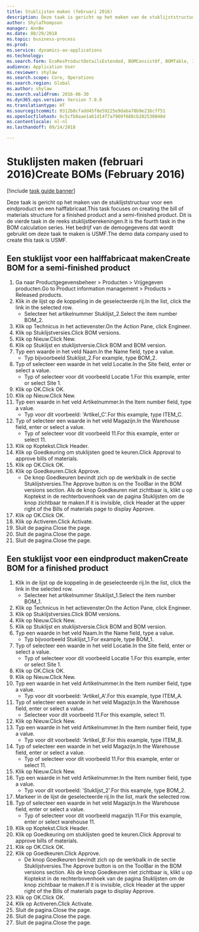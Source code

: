 ```yaml
--- 
title: Stuklijsten maken (februari 2016)
description: Deze taak is gericht op het maken van de stuklijststructuur voor een eindproduct en een halffabricaat.
author: ShylaThompson
manager: AnnBe
ms.date: 08/29/2018
ms.topic: business-process
ms.prod: 
ms.service: dynamics-ax-applications
ms.technology: 
ms.search.form: EcoResProductDetailsExtended, BOMConsistOf, BOMTable, InventLocationIdLookup
audience: Application User
ms.reviewer: shylaw
ms.search.scope: Core, Operations
ms.search.region: Global
ms.author: shylaw
ms.search.validFrom: 2016-06-30
ms.dyn365.ops.version: Version 7.0.0
ms.translationtype: HT
ms.sourcegitcommit: 0312b8cfadd45f8e59225e9daba78b9e216cff51
ms.openlocfilehash: 6c5cfb8aae1a61d14f7a7969f688cb282530840d
ms.contentlocale: nl-nl
ms.lasthandoff: 09/14/2018

---
```

# <a name="create-boms-february-2016"></a><span data-ttu-id="7b418-103">Stuklijsten maken (februari 2016)</span><span class="sxs-lookup"><span data-stu-id="7b418-103">Create BOMs (February 2016)</span></span>

[!include [task guide banner](../../includes/task-guide-banner.md)]

<span data-ttu-id="7b418-104">Deze taak is gericht op het maken van de stuklijststructuur voor een eindproduct en een halffabricaat.</span><span class="sxs-lookup"><span data-stu-id="7b418-104">This task focuses on creating the bill of materials structure for a finished product and a semi-finished product.</span></span> <span data-ttu-id="7b418-105">Dit is de vierde taak in de reeks stuklijstberekeningen.</span><span class="sxs-lookup"><span data-stu-id="7b418-105">It is the fourth task in the BOM calculation series.</span></span> <span data-ttu-id="7b418-106">Het bedrijf van de demogegevens dat wordt gebruikt om deze taak te maken is USMF.</span><span class="sxs-lookup"><span data-stu-id="7b418-106">The demo data company used to create this task is USMF.</span></span>


## <a name="create-bom-for-a-semi-finished-product"></a><span data-ttu-id="7b418-107">Een stuklijst voor een halffabricaat maken</span><span class="sxs-lookup"><span data-stu-id="7b418-107">Create BOM for a semi-finished product</span></span>
1. <span data-ttu-id="7b418-108">Ga naar Productgegevensbeheer > Producten > Vrijgegeven producten.</span><span class="sxs-lookup"><span data-stu-id="7b418-108">Go to Product information management > Products > Released products.</span></span>
2. <span data-ttu-id="7b418-109">Klik in de lijst op de koppeling in de geselecteerde rij.</span><span class="sxs-lookup"><span data-stu-id="7b418-109">In the list, click the link in the selected row.</span></span>
    * <span data-ttu-id="7b418-110">Selecteer het artikelnummer Stuklijst_2.</span><span class="sxs-lookup"><span data-stu-id="7b418-110">Select the item number BOM_2.</span></span>  
3. <span data-ttu-id="7b418-111">Klik op Technicus in het actievenster.</span><span class="sxs-lookup"><span data-stu-id="7b418-111">On the Action Pane, click Engineer.</span></span>
4. <span data-ttu-id="7b418-112">Klik op Stuklijstversies.</span><span class="sxs-lookup"><span data-stu-id="7b418-112">Click BOM versions.</span></span>
5. <span data-ttu-id="7b418-113">Klik op Nieuw.</span><span class="sxs-lookup"><span data-stu-id="7b418-113">Click New.</span></span>
6. <span data-ttu-id="7b418-114">Klik op Stuklijst en stuklijstversie.</span><span class="sxs-lookup"><span data-stu-id="7b418-114">Click BOM and BOM version.</span></span>
7. <span data-ttu-id="7b418-115">Typ een waarde in het veld Naam.</span><span class="sxs-lookup"><span data-stu-id="7b418-115">In the Name field, type a value.</span></span>
    * <span data-ttu-id="7b418-116">Typ bijvoorbeeld Stuklijst_2.</span><span class="sxs-lookup"><span data-stu-id="7b418-116">For example, type BOM_2.</span></span>  
8. <span data-ttu-id="7b418-117">Typ of selecteer een waarde in het veld Locatie.</span><span class="sxs-lookup"><span data-stu-id="7b418-117">In the Site field, enter or select a value.</span></span>
    * <span data-ttu-id="7b418-118">Typ of selecteer voor dit voorbeeld Locatie 1.</span><span class="sxs-lookup"><span data-stu-id="7b418-118">For this example, enter or select Site 1.</span></span>  
9. <span data-ttu-id="7b418-119">Klik op OK.</span><span class="sxs-lookup"><span data-stu-id="7b418-119">Click OK.</span></span>
10. <span data-ttu-id="7b418-120">Klik op Nieuw.</span><span class="sxs-lookup"><span data-stu-id="7b418-120">Click New.</span></span>
11. <span data-ttu-id="7b418-121">Typ een waarde in het veld Artikelnummer.</span><span class="sxs-lookup"><span data-stu-id="7b418-121">In the Item number field, type a value.</span></span>
    * <span data-ttu-id="7b418-122">Typ voor dit voorbeeld: 'Artikel_C'.</span><span class="sxs-lookup"><span data-stu-id="7b418-122">For this example, type ITEM_C.</span></span>  
12. <span data-ttu-id="7b418-123">Typ of selecteer een waarde in het veld Magazijn.</span><span class="sxs-lookup"><span data-stu-id="7b418-123">In the Warehouse field, enter or select a value.</span></span>
    * <span data-ttu-id="7b418-124">Typ of selecteer voor dit voorbeeld 11.</span><span class="sxs-lookup"><span data-stu-id="7b418-124">For this example, enter or select 11.</span></span>  
13. <span data-ttu-id="7b418-125">Klik op Koptekst.</span><span class="sxs-lookup"><span data-stu-id="7b418-125">Click Header.</span></span>
14. <span data-ttu-id="7b418-126">Klik op Goedkeuring om stuklijsten goed te keuren.</span><span class="sxs-lookup"><span data-stu-id="7b418-126">Click Approval to approve bills of materials.</span></span>
15. <span data-ttu-id="7b418-127">Klik op OK.</span><span class="sxs-lookup"><span data-stu-id="7b418-127">Click OK.</span></span>
16. <span data-ttu-id="7b418-128">Klik op Goedkeuren.</span><span class="sxs-lookup"><span data-stu-id="7b418-128">Click Approve.</span></span>
    * <span data-ttu-id="7b418-129">De knop Goedkeuren bevindt zich op de werkbalk in de sectie Stuklijstversies.</span><span class="sxs-lookup"><span data-stu-id="7b418-129">The Approve button is on the ToolBar in the  BOM versions section.</span></span> <span data-ttu-id="7b418-130">Als de knop Goedkeuren niet zichtbaar is, klikt u op Koptekst in de rechterbovenhoek van de pagina Stuklijsten om de knop zichtbaar te maken.</span><span class="sxs-lookup"><span data-stu-id="7b418-130">If it is invisible, click Header at the upper right of the Bills of materials page to display Approve.</span></span>  
17. <span data-ttu-id="7b418-131">Klik op OK.</span><span class="sxs-lookup"><span data-stu-id="7b418-131">Click OK.</span></span>
18. <span data-ttu-id="7b418-132">Klik op Activeren.</span><span class="sxs-lookup"><span data-stu-id="7b418-132">Click Activate.</span></span>
19. <span data-ttu-id="7b418-133">Sluit de pagina.</span><span class="sxs-lookup"><span data-stu-id="7b418-133">Close the page.</span></span>
20. <span data-ttu-id="7b418-134">Sluit de pagina.</span><span class="sxs-lookup"><span data-stu-id="7b418-134">Close the page.</span></span>
21. <span data-ttu-id="7b418-135">Sluit de pagina.</span><span class="sxs-lookup"><span data-stu-id="7b418-135">Close the page.</span></span>

## <a name="create-bom-for-a-finished-product"></a><span data-ttu-id="7b418-136">Een stuklijst voor een eindproduct maken</span><span class="sxs-lookup"><span data-stu-id="7b418-136">Create BOM for a finished product</span></span>
1. <span data-ttu-id="7b418-137">Klik in de lijst op de koppeling in de geselecteerde rij.</span><span class="sxs-lookup"><span data-stu-id="7b418-137">In the list, click the link in the selected row.</span></span>
    * <span data-ttu-id="7b418-138">Selecteer het artikelnummer Stuklijst_1.</span><span class="sxs-lookup"><span data-stu-id="7b418-138">Select the item number BOM_1.</span></span>  
2. <span data-ttu-id="7b418-139">Klik op Technicus in het actievenster.</span><span class="sxs-lookup"><span data-stu-id="7b418-139">On the Action Pane, click Engineer.</span></span>
3. <span data-ttu-id="7b418-140">Klik op Stuklijstversies.</span><span class="sxs-lookup"><span data-stu-id="7b418-140">Click BOM versions.</span></span>
4. <span data-ttu-id="7b418-141">Klik op Nieuw.</span><span class="sxs-lookup"><span data-stu-id="7b418-141">Click New.</span></span>
5. <span data-ttu-id="7b418-142">Klik op Stuklijst en stuklijstversie.</span><span class="sxs-lookup"><span data-stu-id="7b418-142">Click BOM and BOM version.</span></span>
6. <span data-ttu-id="7b418-143">Typ een waarde in het veld Naam.</span><span class="sxs-lookup"><span data-stu-id="7b418-143">In the Name field, type a value.</span></span>
    * <span data-ttu-id="7b418-144">Typ bijvoorbeeld Stuklijst_1.</span><span class="sxs-lookup"><span data-stu-id="7b418-144">For example, type BOM_1.</span></span>  
7. <span data-ttu-id="7b418-145">Typ of selecteer een waarde in het veld Locatie.</span><span class="sxs-lookup"><span data-stu-id="7b418-145">In the Site field, enter or select a value.</span></span>
    * <span data-ttu-id="7b418-146">Typ of selecteer voor dit voorbeeld Locatie 1.</span><span class="sxs-lookup"><span data-stu-id="7b418-146">For this example, enter or select Site 1.</span></span>  
8. <span data-ttu-id="7b418-147">Klik op OK.</span><span class="sxs-lookup"><span data-stu-id="7b418-147">Click OK.</span></span>
9. <span data-ttu-id="7b418-148">Klik op Nieuw.</span><span class="sxs-lookup"><span data-stu-id="7b418-148">Click New.</span></span>
10. <span data-ttu-id="7b418-149">Typ een waarde in het veld Artikelnummer.</span><span class="sxs-lookup"><span data-stu-id="7b418-149">In the Item number field, type a value.</span></span>
    * <span data-ttu-id="7b418-150">Typ voor dit voorbeeld: 'Artikel_A'.</span><span class="sxs-lookup"><span data-stu-id="7b418-150">For this example, type ITEM_A.</span></span>  
11. <span data-ttu-id="7b418-151">Typ of selecteer een waarde in het veld Magazijn.</span><span class="sxs-lookup"><span data-stu-id="7b418-151">In the Warehouse field, enter or select a value.</span></span>
    * <span data-ttu-id="7b418-152">Selecteer voor dit voorbeeld 11.</span><span class="sxs-lookup"><span data-stu-id="7b418-152">For this example, select 11.</span></span>  
12. <span data-ttu-id="7b418-153">Klik op Nieuw.</span><span class="sxs-lookup"><span data-stu-id="7b418-153">Click New.</span></span>
13. <span data-ttu-id="7b418-154">Typ een waarde in het veld Artikelnummer.</span><span class="sxs-lookup"><span data-stu-id="7b418-154">In the Item number field, type a value.</span></span>
    * <span data-ttu-id="7b418-155">Typ voor dit voorbeeld: 'Artikel_B'.</span><span class="sxs-lookup"><span data-stu-id="7b418-155">For this example, type ITEM_B.</span></span>  
14. <span data-ttu-id="7b418-156">Typ of selecteer een waarde in het veld Magazijn.</span><span class="sxs-lookup"><span data-stu-id="7b418-156">In the Warehouse field, enter or select a value.</span></span>
    * <span data-ttu-id="7b418-157">Typ of selecteer voor dit voorbeeld 11.</span><span class="sxs-lookup"><span data-stu-id="7b418-157">For this example, enter or select 11.</span></span>  
15. <span data-ttu-id="7b418-158">Klik op Nieuw.</span><span class="sxs-lookup"><span data-stu-id="7b418-158">Click New.</span></span>
16. <span data-ttu-id="7b418-159">Typ een waarde in het veld Artikelnummer.</span><span class="sxs-lookup"><span data-stu-id="7b418-159">In the Item number field, type a value.</span></span>
    * <span data-ttu-id="7b418-160">Typ voor dit voorbeeld: 'Stuklijst_2'.</span><span class="sxs-lookup"><span data-stu-id="7b418-160">For this example, type BOM_2.</span></span>  
17. <span data-ttu-id="7b418-161">Markeer in de lijst de geselecteerde rij.</span><span class="sxs-lookup"><span data-stu-id="7b418-161">In the list, mark the selected row.</span></span>
18. <span data-ttu-id="7b418-162">Typ of selecteer een waarde in het veld Magazijn.</span><span class="sxs-lookup"><span data-stu-id="7b418-162">In the Warehouse field, enter or select a value.</span></span>
    * <span data-ttu-id="7b418-163">Typ of selecteer voor dit voorbeeld magazijn 11.</span><span class="sxs-lookup"><span data-stu-id="7b418-163">For this example, enter or select warehouse 11.</span></span>  
19. <span data-ttu-id="7b418-164">Klik op Koptekst.</span><span class="sxs-lookup"><span data-stu-id="7b418-164">Click Header.</span></span>
20. <span data-ttu-id="7b418-165">Klik op Goedkeuring om stuklijsten goed te keuren.</span><span class="sxs-lookup"><span data-stu-id="7b418-165">Click Approval to approve bills of materials.</span></span>
21. <span data-ttu-id="7b418-166">Klik op OK.</span><span class="sxs-lookup"><span data-stu-id="7b418-166">Click OK.</span></span>
22. <span data-ttu-id="7b418-167">Klik op Goedkeuren.</span><span class="sxs-lookup"><span data-stu-id="7b418-167">Click Approve.</span></span>
    * <span data-ttu-id="7b418-168">De knop Goedkeuren bevindt zich op de werkbalk in de sectie Stuklijstversies.</span><span class="sxs-lookup"><span data-stu-id="7b418-168">The Approve button is on the ToolBar in the  BOM versions section.</span></span> <span data-ttu-id="7b418-169">Als de knop Goedkeuren niet zichtbaar is, klikt u op Koptekst in de rechterbovenhoek van de pagina Stuklijsten om de knop zichtbaar te maken.</span><span class="sxs-lookup"><span data-stu-id="7b418-169">If it is invisible, click Header at the upper right of the Bills of materials page to display Approve.</span></span>  
23. <span data-ttu-id="7b418-170">Klik op OK.</span><span class="sxs-lookup"><span data-stu-id="7b418-170">Click OK.</span></span>
24. <span data-ttu-id="7b418-171">Klik op Activeren.</span><span class="sxs-lookup"><span data-stu-id="7b418-171">Click Activate.</span></span>
25. <span data-ttu-id="7b418-172">Sluit de pagina.</span><span class="sxs-lookup"><span data-stu-id="7b418-172">Close the page.</span></span>
26. <span data-ttu-id="7b418-173">Sluit de pagina.</span><span class="sxs-lookup"><span data-stu-id="7b418-173">Close the page.</span></span>
27. <span data-ttu-id="7b418-174">Sluit de pagina.</span><span class="sxs-lookup"><span data-stu-id="7b418-174">Close the page.</span></span>


